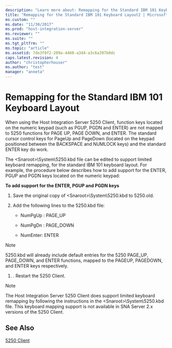 ```yaml
---
description: "Learn more about: Remapping for the Standard IBM 101 Keyboard Layout"
title: "Remapping for the Standard IBM 101 Keyboard Layout2 | Microsoft Docs"
ms.custom: ""
ms.date: "11/30/2017"
ms.prod: "host-integration-server"
ms.reviewer: ""
ms.suite: ""
ms.tgt_pltfrm: ""
ms.topic: "article"
ms.assetid: 7de3f0f2-209a-4460-a3d4-a3c6a397b0dc
caps.latest.revision: 4
author: "christopherhouser"
ms.author: "test"
manager: "anneta"
---
```

# Remapping for the Standard IBM 101 Keyboard Layout
When using the Host Integration Server 5250 Client, function keys located on the numeric keypad (such as PGUP, PGDN and ENTER) are not mapped to 5250 functions for PAGE UP, PAGE DOWN, and ENTER. The standard cursor control keys for PageUp and PageDown (located on the keypad positioned between the BACKSPACE and NUMLOCK keys) and the standard ENTER key do work.  
  
 The \<Snaroot>\System\5250.kbd file can be edited to support limited keyboard remapping, for the standard IBM 101 keyboard layout. For example, the procedure below describes how to add support for the ENTER, PGUP and PGDN keys located on the numeric keypad:  
  
 **To add support for the ENTER, PGUP and PGDN keys**  
  
1.  Save the original copy of \<Snaroot>\System\5250.kbd to 5250.old.  
  
2.  Add the following lines to the 5250.kbd file:  
  
    -   NumPgUp : PAGE_UP  
  
    -   NumPgDn : PAGE_DOWN  
  
    -   NumEnter: ENTER  
  
> [!NOTE]
>  5250.kbd will already include default entries for the 5250 PAGE_UP, PAGE_DOWN, and ENTER functions, mapped to the PAGEUP, PAGEDOWN, and ENTER keys respectively.  
  
1.  . Restart the 5250 Client.  
  
> [!NOTE]
>  The Host Integration Server 5250 Client does support limited keyboard remapping by following the instructions in the \<Snaroot>\System\5250.kbd file. This keyboard mapping support is not available in SNA Server 2.x versions of the 5250 Client.  
  
## See Also  
 [5250 Client](../core/5250-client1.md)
